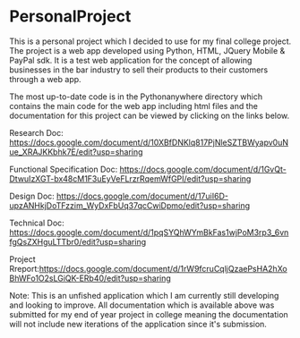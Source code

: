# PersonalProject
This is a personal project which I decided to use for my final college project. The project is a web app developed using Python, HTML, JQuery Mobile & PayPal sdk. It is a test web application for the concept of allowing businesses in the bar industry to sell their products to their customers through a web app.

The most up-to-date code is in the Pythonanywhere directory which contains the main code for the web app including html files and the documentation for this project can be viewed by clicking on the links below.

Research Doc: https://docs.google.com/document/d/10XBfDNKlq817PjNleSZTBWyapv0uNue_XRAJKKbhk7E/edit?usp=sharing

Functional Specification Doc: https://docs.google.com/document/d/1GvQt-DtwuIzXGT-bx48cM1F3uEyVeFLrzrRqemWfGPI/edit?usp=sharing

Design Doc: https://docs.google.com/document/d/17uiI6D-upzANHkjDoTFzzim_WyDxFbUq37qcCwiDpmo/edit?usp=sharing

Technical Doc: https://docs.google.com/document/d/1pqSYQhWYmBkFas1wjPoM3rp3_6vnfgQsZXHguLTTbr0/edit?usp=sharing

Project Rreport:https://docs.google.com/document/d/1rW9fcruCqljQzaePsHA2hXoBhWFo1O2sLGiQK-ERb40/edit?usp=sharing

Note: This is an unfished application which I am currently still developing and looking to improve. All documentation which is available above was submitted for my end of year project in college meaning the documentation will not include new iterations of the application since it's submission. 

